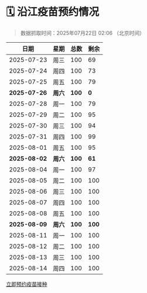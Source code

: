 # 🗓️ 沿江疫苗预约情况

> 数据抓取时间：2025年07月22日 02:06 （北京时间）

| 日期 | 星期 | 总数 | 剩余 |
|------|------|------|------|
| 2025-07-23 | 周三 | 100 | 69 |
| 2025-07-24 | 周四 | 100 | 73 |
| 2025-07-25 | 周五 | 100 | 79 |
| **2025-07-26** | **周六** | **100** | **0** |
| 2025-07-28 | 周一 | 100 | 79 |
| 2025-07-29 | 周二 | 100 | 95 |
| 2025-07-30 | 周三 | 100 | 94 |
| 2025-07-31 | 周四 | 100 | 99 |
| 2025-08-01 | 周五 | 100 | 95 |
| **2025-08-02** | **周六** | **100** | **61** |
| 2025-08-04 | 周一 | 100 | 97 |
| 2025-08-05 | 周二 | 100 | 100 |
| 2025-08-06 | 周三 | 100 | 100 |
| 2025-08-07 | 周四 | 100 | 100 |
| 2025-08-08 | 周五 | 100 | 100 |
| **2025-08-09** | **周六** | **100** | **100** |
| 2025-08-11 | 周一 | 100 | 100 |
| 2025-08-12 | 周二 | 100 | 100 |
| 2025-08-13 | 周三 | 100 | 100 |
| 2025-08-14 | 周四 | 100 | 100 |


<div class="button-container">
<a class="btn" href="http://yfzweb.ishequ.net/#/login" target="_blank">立即预约疫苗接种</a>
</div>
